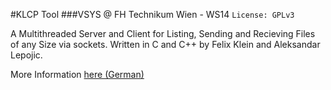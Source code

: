 #KLCP Tool
###VSYS @ FH Technikum Wien - WS14
``` License: GPLv3 ```

A Multithreaded Server and Client for Listing, Sending and Recieving Files of any Size via sockets. Written in C and C++ by Felix Klein and Aleksandar Lepojic.

More Information [here (German)](http://cloud.felixklein.at/1ax2K/5GQsI1M2)
